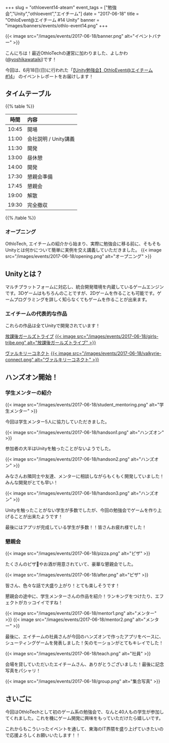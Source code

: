 +++
slug = "othloevent14-ateam"
event_tags = ["勉強会","Unity","othloevent","エイチーム"]
date = "2017-06-18"
title = "OthloEvent@エイチーム #14 Unity"
banner = "images/banners/events/othlo-event14.png"
+++

{{< image src="/images/events/2017-06-18/banner.png" alt="イベントバナー" >}}

こんにちは！最近OthloTechの運営に加わりました、よしかわ([@yoshikawataiki](https://twitter.com/yoshikawataiki))です！

今回は、6月18日(日)に行われた「[【Unity勉強会】OthloEvent@エイチーム #14](https://othlotech.connpass.com/event/57811/)」
のイベントレポートをお届けします！


## タイムテーブル

{{% table %}}

|時間|内容|
|:-----:|:-----|
|10:45|開場|
|11:00|会社説明 / Unity講義|
|11:30|開発|
|13:00|昼休憩|
|14:00|開発|
|17:30|懇親会準備|
|17:45|懇親会|
|19:00|解散|
|19:30|完全撤収|

{{% /table %}}

### オープニング
OthloTech, エイチームの紹介から始まり、実際に勉強会に移る前に、そもそもUnityとは何かについて簡単に実例を交え講義していただきました。
{{< image src="/images/events/2017-06-18/opening.png" alt="オープニング" >}}  

## Unityとは？
マルチプラットフォームに対応し、統合開発環境を内蔵しているゲームエンジンです。3Dゲームはもちろんのことですが、2Dゲームを作ることも可能です。ゲームプログラミングを詳しく知らなくてもゲームを作ることが出来ます。

### エイチームの代表的な作品
これらの作品は全てUnityで開発されています！

[放課後ガールズトライブ](https://girls-tribe.com/)
<a href="https://girls-tribe.com/">
{{< image src="/images/events/2017-06-18/girls-tribe.png" alt="放課後ガールズトライブ" >}}  
</a>

[ヴァルキリーコネクト](http://app.a-tm.co.jp/valkyrie-connect/)
<a href="http://app.a-tm.co.jp/valkyrie-connect/">
  {{< image src="/images/events/2017-06-18/valkyrie-connect.png" alt="ヴァルキリーコネクト" >}}
</a>  

## ハンズオン開始！

### 学生メンターの紹介
{{< image src="/images/events/2017-06-18/student_mentoring.png" alt="学生メンター" >}}  

今回は学生メンター5人に協力していただきました。

{{< image src="/images/events/2017-06-18/handson1.png" alt="ハンズオン" >}}

参加者の大半はUnityを触ったことがないようでした。

{{< image src="/images/events/2017-06-18/handson2.png" alt="ハンズオン" >}}

みなさんお隣同士や友達、メンターに相談しながらもくもく開発していました！みんな開発がとても早い！

{{< image src="/images/events/2017-06-18/handson3.png" alt="ハンズオン" >}}  

Unityを触ったことがない学生が多数でしたが、今回の勉強会でゲームを作り上げることが出来たようです！

最後にはアプリが完成している学生が多数！！皆さんお疲れ様でした！

### 懇親会
{{< image src="/images/events/2017-06-18/pizza.png" alt="ピザ" >}}

たくさんのピザ🍕やお酒が用意されていて、豪華な懇親会でした。

{{< image src="/images/events/2017-06-18/after.png" alt="ピザ" >}}

皆さん、色々な話で大盛り上がり！とても楽しそうです！

懇親会の途中に、学生メンターさんの作品を紹介！ランキングをつけたり、エフェクトがカッコイイですね！

{{< image src="/images/events/2017-06-18/mentor1.png" alt="メンター" >}}
{{< image src="/images/events/2017-06-18/mentor2.png" alt="メンター" >}}

最後に、エイチームの社員さんが今回のハンズオンで作ったアプリをベースに、シューティングゲームを発表しました！矢のモーションがとてもキレイでした！

{{< image src="/images/events/2017-06-18/teach.png" alt="社員" >}}

会場を貸していただいたエイチームさん、ありがとうございました！最後に記念写真をパシャリ！

{{< image src="/images/events/2017-06-18/group.png" alt="集合写真" >}}

## さいごに

今回はOthloTechとして初のゲーム系の勉強会で、なんと40人もの学生が参加してくれました。これを機にゲーム開発に興味をもっていただけたら嬉しいです。

これからもこういったイベントを通して、東海のIT界隈を盛り上げていきたいので応援よろしくお願いいたします！！
